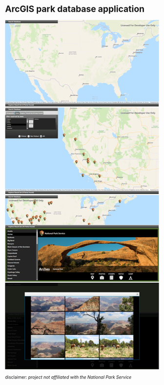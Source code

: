 # ArcGIS park database application
![alt text](https://github.com/TeamHaircut/ArcGISparksApplicationUI/blob/master/arcgis_pic0.png)
![alt text](https://github.com/TeamHaircut/ArcGISparksApplicationUI/blob/master/arcgis_pic1.png)
![alt text](https://github.com/TeamHaircut/ArcGISparksApplicationUI/blob/master/arcgis_pic2.png)
![alt text](https://github.com/TeamHaircut/ArcGISparksApplicationUI/blob/master/arcgis_pic3.png)

disclaimer: *project not affiliated with the National Park Service*
